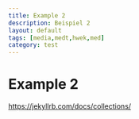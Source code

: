 ```yaml
---
title: Example 2
description: Beispiel 2
layout: default
tags: [media,medt,hwek,med]
category: test
---
```



# Example 2

https://jekyllrb.com/docs/collections/